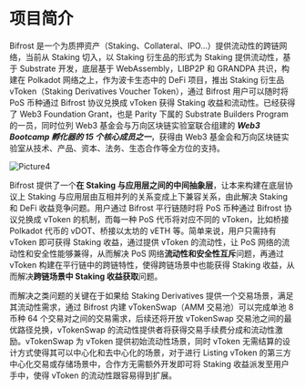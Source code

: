 # 项目简介

Bifrost 是一个为质押资产（Staking、Collateral、IPO...）提供流动性的跨链网络，当前从 Staking 切入，以 Staking 衍生品的形式为 Staking 提供流动性，基于 Substrate 开发，底层基于 WebAssembly，LIBP2P 和 GRANDPA 共识，构建在 Polkadot 网络之上，作为波卡生态中的 DeFi 项目，推出 Staking 衍生品 vToken（Staking Derivatives Voucher Token），通过 Bifrost 用户可以随时将 PoS 币种通过 Bifrost 协议兑换成 vToken 获得 Staking 收益和流动性。已经获得了 Web3 Foundation Grant，也是 Parity 下属的 Substrate Builders Program 的一员，同时位列 Web3 基金会与万向区块链实验室联合组建的 ***Web3 Bootcamp 孵化器的 15 个核心成员之一***，获得由 Web3 基金会和万向区块链实验室从技术、产品、资本、法务、生态合作等全方位的支持。

<img :src="$withBase('/zh/Picture4.png')" alt="Picture4" />

Bifrost 提供了一个**在 Staking 与应用层之间的中间抽象层**，让本来构建在底层协议上 Staking 与应用层由互相并列的关系变成上下兼容关系，由此解决 Staking 和 DeFi 收益竞争问题。用户通过 Bifrost 平行链随时将 PoS 币种通过 Bifrost 协议兑换成 vToken 的机制，而每一种 PoS 代币将对应不同的 vToken，比如桥接 Polkadot 代币的 vDOT、桥接以太坊的 vETH 等。简单来说，用户只需持有 vToken 即可获得 Staking 收益，通过提供 vToken 的流动性，让 PoS 网络的流动性和安全性能够兼得，从而解决 PoS 网络**流动性和安全性互斥**问题，再通过 vToken 构建在平行链中的跨链特性，使得跨链场景中也能获得 Staking 收益，从而解决**跨链场景中 Staking 收益获取**问题。

而解决之类问题的关键在于如果给 Staking Derivatives 提供一个交易场景，满足其流动性需求，通过 Bifrost 内建 vTokenSwap（AMM 交易池）可以完成单池 8 币种 64 个交易对之间的交易需求，后续还将开放 vTokenSwap 交易池之间的最优路径兑换，vTokenSwap 的流动性提供者将获得交易手续费分成和流动性激励。vTokenSwap 为 vToken 提供初始流动性场景，同时 vToken 无需结算的设计方式使得其可以中心化和去中心化的场景，对于进行 Listing vToken 的第三方中心化交易或存储场景中，合作方无需额外开发即可将 Staking 收益派发至用户手中，使得 vToken 的流动性跟容易得到扩展。